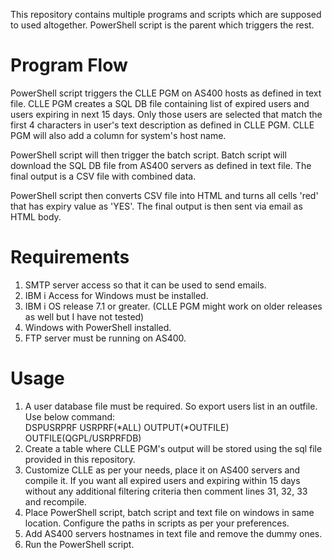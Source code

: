 This repository contains multiple programs and scripts which are supposed to used altogether. PowerShell script is the parent which triggers the rest.

# Program Flow
PowerShell script triggers the CLLE PGM on AS400 hosts as defined in text file. CLLE PGM creates a SQL DB file containing list of expired users and users expiring in next 15 days. Only those users are selected that match the first 4 characters in user's text description as defined in CLLE PGM. CLLE PGM will also add a column for system's host name.

PowerShell script will then trigger the batch script. Batch script will download the SQL DB file from AS400 servers as defined in text file. The final output is a CSV file with combined data.

PowerShell script then converts CSV file into HTML and turns all cells 'red' that has expiry value as 'YES'. The final output is then sent via email as HTML body.

# Requirements

1. SMTP server access so that it can be used to send emails.
2. IBM i Access for Windows must be installed.
3. IBM i OS release 7.1 or greater. (CLLE PGM might work on older releases as well but I have not tested)
5. Windows with PowerShell installed.
6. FTP server must be running on AS400.

# Usage

1. A user database file must be required. So export users list in an outfile. Use below command:  
DSPUSRPRF USRPRF(\*ALL) OUTPUT(\*OUTFILE) OUTFILE(QGPL/USRPRFDB)
2. Create a table where CLLE PGM's output will be stored using the sql file provided in this repository.
4. Customize CLLE as per your needs, place it on AS400 servers and compile it. If you want all expired users and expiring within 15 days without any additional filtering criteria then comment lines 31, 32, 33 and recompile.
3. Place PowerShell script, batch script and text file on windows in same location. Configure the paths in scripts as per your preferences.
4. Add AS400 servers hostnames in text file and remove the dummy ones.
5. Run the PowerShell script.
